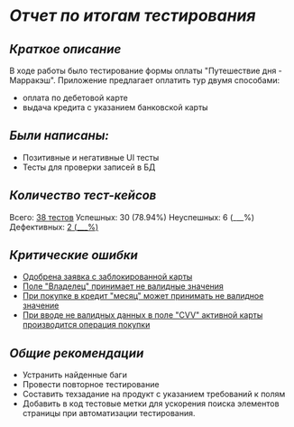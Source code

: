 # *Отчет по итогам тестирования*

## ***Краткое описание***
В ходе работы было тестирование формы оплаты "Путешествие дня - Марракэш".
Приложение предлагает оплатить тур двумя способами:
- оплата по дебетовой карте
- выдача кредита с указанием банковской карты

## ***Были написаны:***
- Позитивные и негативные UI тесты
- Тесты для проверки записей в БД

## ***Количество тест-кейсов***
Всего: [38 тестов](https://prnt.sc/KFyjcbdWyi0q)
Успешных:  30 (78.94%) 
Неуспешных: 6 (___%)
Дефективных: [2 (___%)](https://prnt.sc/SuXtZrxW_UmB) 

## ***Критические ошибки***
- [Одобрена заявка с заблокированной карты](https://github.com/VeraAbramitskaya/QA_Diploma/issues/3)
- [Поле "Владелец" принимает не валидные значения](https://github.com/VeraAbramitskaya/QA_Diploma/issues/2)
- [При покупке в кредит "месяц" может принимать не валидное значение](https://github.com/VeraAbramitskaya/QA_Diploma/issues/1)
- [При вводе не валидных данных в поле "CVV" активной карты производится операция покупки](https://github.com/VeraAbramitskaya/QA_Diploma/issues/4)

## ***Общие рекомендации***
- Устранить найденные баги
- Провести повторное тестирование
- Составить техзадание на продукт с указанием требований к полям
- Добавить в код тестовые метки для ускорения поиска элементов страницы при автоматизации тестирования.
